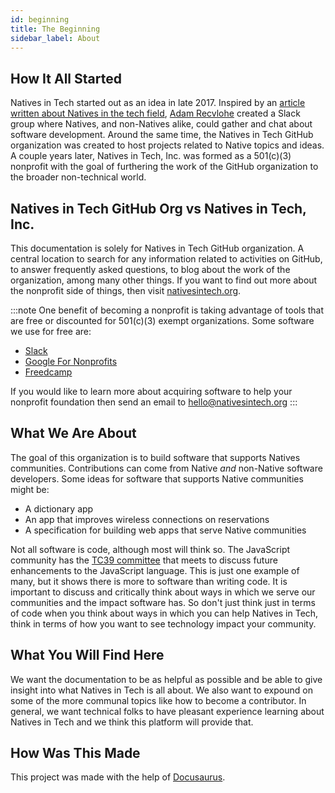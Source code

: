 ```yaml
---
id: beginning
title: The Beginning
sidebar_label: About
---
```


## How It All Started

Natives in Tech started out as an idea in late 2017. Inspired by an [article written about Natives in the tech field](https://medium.com/women-of-silicon-valley/just-18-awesome-native-folks-in-stem-134211ff14cd), [Adam Recvlohe](https://github.com/arecvlohe) created a Slack group where Natives, and non-Natives alike, could gather and chat about software development. Around the same time, the Natives in Tech GitHub organization was created to host projects related to Native topics and ideas. A couple years later, Natives in Tech, Inc. was formed as a 501(c)(3) nonprofit with the goal of furthering the work of the GitHub organization to the broader non-technical world.

## Natives in Tech GitHub Org vs Natives in Tech, Inc.

This documentation is solely for Natives in Tech GitHub organization. A central location to search for any information related to activities on GitHub, to answer frequently asked questions, to blog about the work of the organization, among many other things. If you want to find out more about the nonprofit side of things, then visit [nativesintech.org](https://nativesintech.org).

:::note
One benefit of becoming a nonprofit is taking advantage of tools that are free or discounted for 501(c)(3) exempt organizations. Some software we use for free are:

- [Slack](https://slack.com/)
- [Google For Nonprofits](https://www.google.com/nonprofits/)
- [Freedcamp](https://freedcamp.com)

If you would like to learn more about acquiring software to help your nonprofit foundation then send an email to [hello@nativesintech.org](mailto:hello@nativesintech.org)
:::

## What We Are About

The goal of this organization is to build software that supports Natives communities. Contributions can come from Native _and_ non-Native software developers. Some ideas for software that supports Native communities might be:

- A dictionary app
- An app that improves wireless connections on reservations
- A specification for building web apps that serve Native communities

Not all software is code, although most will think so. The JavaScript community has the [TC39 committee](https://github.com/tc39) that meets to discuss future enhancements to the JavaScript language. This is just one example of many, but it shows there is more to software than writing code. It is important to discuss and critically think about ways in which we serve our communities and the impact software has. So don't just think just in terms of code when you think about ways in which you can help Natives in Tech, think in terms of how you want to see technology impact your community.

## What You Will Find Here

We want the documentation to be as helpful as possible and be able to give insight into what Natives in Tech is all about. We also want to expound on some of the more communal topics like how to become a contributor. In general, we want technical folks to have pleasant experience learning about Natives in Tech and we think this platform will provide that.

## How Was This Made

This project was made with the help of [Docusaurus](https://v2.docusaurus.io/).
